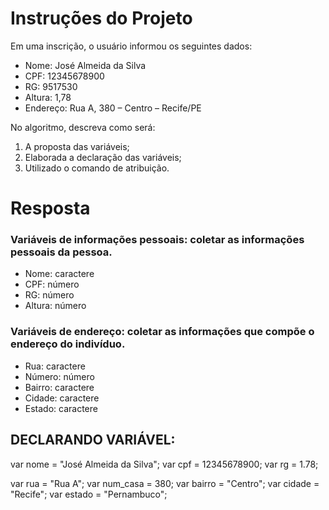 # **Instruções do Projeto**
Em uma inscrição, o usuário informou os seguintes dados:

- Nome: José Almeida da Silva
- CPF: 12345678900
- RG: 9517530
- Altura: 1,78
- Endereço: Rua A, 380 – Centro – Recife/PE

No algoritmo, descreva como será:
1. A proposta das variáveis;
2. Elaborada a declaração das variáveis;
3. Utilizado o comando de atribuição.

# **Resposta**
### Variáveis de informações pessoais: coletar as informações pessoais da pessoa.
- Nome: caractere
- CPF: número
- RG: número
- Altura: número

### Variáveis de endereço: coletar as informações que compõe o endereço do indivíduo.
- Rua: caractere
- Número: número
- Bairro: caractere
- Cidade: caractere
- Estado: caractere

## DECLARANDO VARIÁVEL:
var nome = "José Almeida da Silva";
var cpf = 12345678900;
var rg = 1.78;

var rua = "Rua A";
var num_casa = 380;
var bairro = "Centro";
var cidade = "Recife";
var estado = "Pernambuco";
